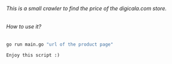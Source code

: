 ###### This is a small crawler to find the price of the digicala.com store.

###### How to use it?

```bash
go run main.go "url of the product page"
```



`Enjoy this script :)`
